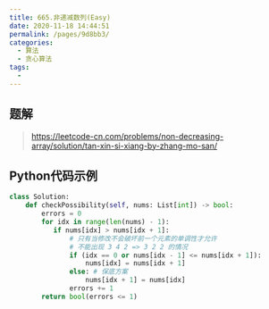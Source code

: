```yaml
---
title: 665.非递减数列(Easy)
date: 2020-11-18 14:44:51
permalink: /pages/9d8bb3/
categories: 
  - 算法
  - 贪心算法
tags: 
  - 
---
```


## 题解

> https://leetcode-cn.com/problems/non-decreasing-array/solution/tan-xin-si-xiang-by-zhang-mo-san/

## Python代码示例

```python
class Solution:
    def checkPossibility(self, nums: List[int]) -> bool:
        errors = 0
        for idx in range(len(nums) - 1):
           if nums[idx] > nums[idx + 1]:
               # 只有当修改不会破坏前一个元素的单调性才允许
               # 不能出现 3 4 2 => 3 2 2 的情况
               if (idx == 0 or nums[idx - 1] <= nums[idx + 1]): 
                   nums[idx] = nums[idx + 1]
               else: # 保底方案
                   nums[idx + 1] = nums[idx] 
               errors += 1
        return bool(errors <= 1)
```

